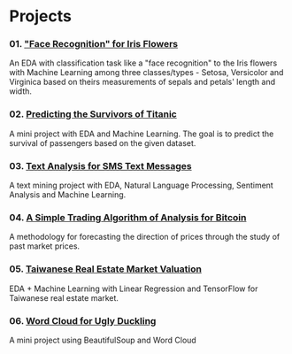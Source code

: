 # Projects
### 01. <a href="https://github.com/kiamboon/Projects/blob/main/01.%20Face%20Recognition%20for%20Iris%20Flowers.ipynb">"Face Recognition" for Iris Flowers</a>
An EDA with classification task like a "face recognition" to the Iris flowers with Machine Learning among three classes/types - Setosa, Versicolor and Virginica based on theirs measurements of sepals and petals' length and width.

### 02. <a href="https://github.com/kiamboon/Projects/blob/main/02.%20Predicting%20the%20Survivors%20of%20Titanic.ipynb">Predicting the Survivors of Titanic</a>
A mini project with EDA and Machine Learning. The goal is to predict the survival of passengers based on the given dataset.

### 03. <a href="https://github.com/kiamboon/Projects/blob/main/03.%20Text%20Analysis%20for%20SMS%20Text%20Messages.ipynb">Text Analysis for SMS Text Messages</a>
A text mining project with EDA, Natural Language Processing, Sentiment Analysis and Machine Learning.

### 04. <a href="https://github.com/kiamboon/Projects/blob/main/04.%20A%20Simple%20Trading%20Algorithm%20of%20Analysis%20for%20Bitcoin.ipynb">A Simple Trading Algorithm of Analysis for Bitcoin</a>
A methodology for forecasting the direction of prices through the study of past market prices.

### 05. <a href="https://github.com/kiamboon/Projects/blob/main/05.%20Taiwanese%20Real%20Estate%20Market%20Valuation.ipynb">Taiwanese Real Estate Market Valuation</a>
EDA + Machine Learning with Linear Regression and TensorFlow for Taiwanese real estate market.

### 06. <a href="https://github.com/kiamboon/Projects/blob/main/06.%20Word%20Cloud%20for%20Ugly%20Duckling.ipynb">Word Cloud for Ugly Duckling</a>
A mini project using BeautifulSoup and Word Cloud
